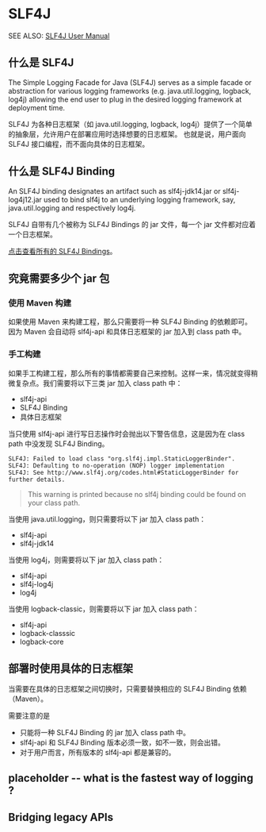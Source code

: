 # SLF4J
SEE ALSO: [SLF4J User Manual](https://www.slf4j.org/manual.html#swapping)
## 什么是 SLF4J
The Simple Logging Facade for Java (SLF4J) serves as a simple facade or abstraction for various logging frameworks (e.g. java.util.logging, logback, log4j) allowing the end user to plug in the desired logging framework at deployment time. 

SLF4J 为各种日志框架（如 java.util.logging, logback, log4j）提供了一个简单的抽象层，允许用户在部署应用时选择想要的日志框架。
也就是说，用户面向 SLF4J 接口编程，而不面向具体的日志框架。
## 什么是 SLF4J Binding
An SLF4J binding designates an artifact such as slf4j-jdk14.jar or slf4j-log4j12.jar used to bind slf4j to an underlying logging framework, say, java.util.logging and respectively log4j.

SLF4J 自带有几个被称为 SLF4J Bindings 的 jar 文件，每一个 jar 文件都对应着一个日志框架。


[点击查看所有的 SLF4J Bindings](https://www.slf4j.org/manual.html#swapping)。

## 究竟需要多少个 jar 包
### 使用 Maven 构建
如果使用 Maven 来构建工程，那么只需要将一种 SLF4J Binding 的依赖即可。因为 Maven 会自动将 slf4j-api 和具体日志框架的 jar 加入到 class path 中。

### 手工构建
如果手工构建工程，那么所有的事情都需要自己来控制。这样一来，情况就变得稍微复杂点。我们需要将以下三类 jar 加入 class path 中：
* slf4j-api
* SLF4J Binding 
* 具体日志框架

当只使用 slf4j-api 进行写日志操作时会抛出以下警告信息，这是因为在 class path 中没发现 SLF4J Binding。
```
SLF4J: Failed to load class "org.slf4j.impl.StaticLoggerBinder".
SLF4J: Defaulting to no-operation (NOP) logger implementation
SLF4J: See http://www.slf4j.org/codes.html#StaticLoggerBinder for further details.
```
> This warning is printed because no slf4j binding could be found on your class path.

当使用 java.util.logging，则只需要将以下 jar 加入 class path：
* slf4j-api
* slf4j-jdk14

当使用 log4j，则需要将以下 jar 加入 class path：
* slf4j-api
* slf4j-log4j
* log4j

当使用 logback-classic，则需要将以下 jar 加入 class path：
* slf4j-api
* logback-classsic
* logback-core

## 部署时使用具体的日志框架
当需要在具体的日志框架之间切换时，只需要替换相应的 SLF4J Binding 依赖（Maven）。

需要注意的是
* 只能将一种 SLF4J Binding 的 jar 加入 class path 中。
* slf4j-api 和 SLF4J Binding 版本必须一致，如不一致，则会出错。
* 对于用户而言，所有版本的 slf4j-api 都是兼容的。

## placeholder -- what is the fastest way of logging ?
## Bridging legacy APIs